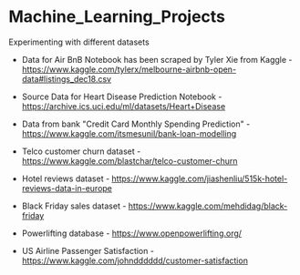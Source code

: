 # Machine_Learning_Projects
Experimenting with different datasets

- Data for Air BnB Notebook has been scraped by Tyler Xie from Kaggle - https://www.kaggle.com/tylerx/melbourne-airbnb-open-data#listings_dec18.csv

- Source Data for Heart Disease Prediction Notebook - https://archive.ics.uci.edu/ml/datasets/Heart+Disease

- Data from bank "Credit Card Monthly Spending Prediction" - https://www.kaggle.com/itsmesunil/bank-loan-modelling

- Telco customer churn dataset - https://www.kaggle.com/blastchar/telco-customer-churn

- Hotel reviews dataset - https://www.kaggle.com/jiashenliu/515k-hotel-reviews-data-in-europe

- Black Friday sales dataset - https://www.kaggle.com/mehdidag/black-friday

- Powerlifting database - https://www.openpowerlifting.org/

- US Airline Passenger Satisfaction - https://www.kaggle.com/johndddddd/customer-satisfaction
